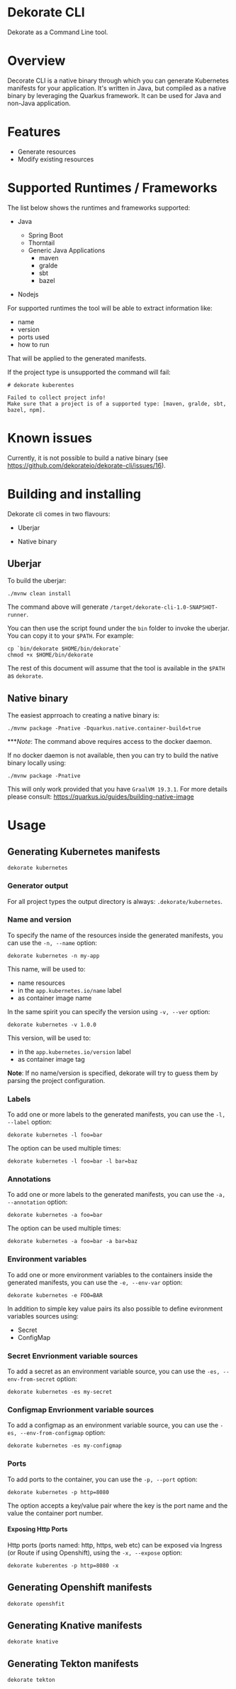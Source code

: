 # Dekorate CLI

Dekorate as a Command Line tool.

# Overview
Decorate CLI is a native binary through which you can generate Kubernetes manifests for your application.
It's written in Java, but compiled as a native binary by leveraging the Quarkus framework. It can be used
for Java and non-Java application.

# Features
  - Generate resources
  - Modify existing resources
  
# Supported Runtimes / Frameworks

The list below shows the runtimes and frameworks supported:

- Java
  - Spring Boot
  - Thorntail
  - Generic Java Applications
    - maven
    - gralde
    - sbt
    - bazel
    
- Nodejs

For supported runtimes the tool will be able to extract information like:

- name
- version
- ports used
- how to run

That will be applied to the generated manifests. 

If the project type is unsupported the command will fail:

    # dekorate kuberentes
    
    Failed to collect project info!
    Make sure that a project is of a supported type: [maven, gralde, sbt, bazel, npm].

# Known issues

Currently, it is not possible to build a native binary (see https://github.com/dekorateio/dekorate-cli/issues/16).
  
# Building and installing

Dekorate cli comes in two flavours:

- Uberjar

- Native binary

## Uberjar

To build the uberjar:

    ./mvnw clean install

The command above will generate `/target/dekorate-cli-1.0-SNAPSHOT-runner`.

You can then use the script found under the `bin` folder to invoke the uberjar.
You can copy it to your `$PATH`. For example:

    cp `bin/dekorate $HOME/bin/dekorate`
    chmod +x $HOME/bin/dekorate

The rest of this document will assume that the tool is available in the `$PATH` as `dekorate`.

## Native binary

The easiest apprroach to creating a native binary is:

    ./mvnw package -Pnative -Dquarkus.native.container-build=true

****Note*: The command above requires access to the docker daemon.

If no docker daemon is not available, then you can try to build the native binary locally using:

    ./mvnw package -Pnative

This will only work provided that you have `GraalVM 19.3.1`. For more details please consult: https://quarkus.io/guides/building-native-image


# Usage

## Generating Kubernetes manifests

    dekorate kubernetes

### Generator output

For all project types the output directory is always: `.dekorate/kubernetes`.

### Name and version

To specify the name of the resources inside the generated manifests, you can use the `-n, --name` option:

    dekorate kubernetes -n my-app

This name, will be used to: 
- name resources
- in the `app.kubernetes.io/name` label
- as container image name

In the same spirit you can specify the version using `-v, --ver` option:

    dekorate kubernetes -v 1.0.0

This version, will be used to: 
- in the `app.kubernetes.io/version` label
- as container image tag

**Note**: If no name/version is specified, dekorate will try to guess them by parsing the project configuration.

### Labels

To add one or more labels to the generated manifests, you can use the `-l, --label` option:

    dekorate kubernetes -l foo=bar

The option can be used multiple times:

    dekorate kubernetes -l foo=bar -l bar=baz

### Annotations

To add one or more labels to the generated manifests, you can use the `-a, --annotation` option:

    dekorate kubernetes -a foo=bar

The option can be used multiple times:

    dekorate kubernetes -a foo=bar -a bar=baz


### Environment variables

To add one or more environment variables to the containers inside the generated manifests, you can use the `-e, --env-var` option:

    dekorate kubernetes -e FOO=BAR

In addition to simple key value pairs its also possible to define evironment variables sources using:
- Secret
- ConfigMap

### Secret Envrionment variable sources

To add a secret as an environment variable source, you can use the `-es, --env-from-secret` option:

    dekorate kubernetes -es my-secret

### Configmap Envrionment variable sources

To add a configmap as an environment variable source, you can use the `-es, --env-from-configmap` option:

    dekorate kubernetes -es my-configmap


### Ports

To add ports to the container, you can use the `-p, --port` option:

    dekorate kubernetes -p http=8080
    
The option accepts a key/value pair where the key is the port name and the value the container port number.

#### Exposing Http Ports

Http ports (ports named: http, https, web etc) can be exposed via Ingress (or Route if using Openshift), using the `-x, --expose` option:

    dekorate kuberentes -p http=8080 -x

## Generating Openshift manifests

    dekorate openshfit


## Generating Knative manifests

    dekorate knative

## Generating Tekton manifests

    dekorate tekton
